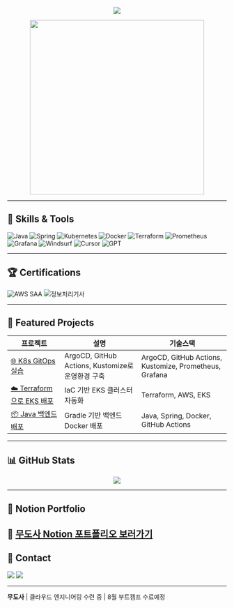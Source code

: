 <p align="center">
  <img src="https://capsule-render.vercel.app/api?type=waving&color=0:8E2DE2,100:4A00E0&height=200&section=header&text=%F0%9F%91%BE%20%EB%AC%B4%EB%8F%84%EC%82%AC%EC%9D%98%20%EB%A0%88%ED%8F%AC%EC%A7%80%ED%86%A0%EB%A6%AC%EC%97%90%20%EC%98%A4%EC%8B%9C%EB%8A%94%20%EA%B2%83%EC%9D%84%20%ED%99%98%EC%98%81%ED%95%A9%EB%8B%88%EB%8B%A4%20%F0%9F%91%BE&fontSize=30&fontColor=FFFFFF" />
</p>

<p align="center">
  <img src="https://media0.giphy.com/media/v1.Y2lkPTc5MGI3NjExMzl3eTVjcno2YjV5MTVpazU1a3BoOWllbHkwdDB4dHF2a3dwczRxeCZlcD12MV9pbnRlcm5hbF9naWZfYnlfaWQmY3Q9Zw/IK1LbnjGbz7sYVJZb7/giphy.gif" width="400"/>
</p>

---

## 🚀 Skills & Tools

![Java](https://img.shields.io/badge/Java-007396?style=for-the-badge&logo=java&logoColor=white)
![Spring](https://img.shields.io/badge/Spring-6DB33F?style=for-the-badge&logo=spring&logoColor=white)
![Kubernetes](https://img.shields.io/badge/Kubernetes-326CE5?style=for-the-badge&logo=kubernetes&logoColor=white)
![Docker](https://img.shields.io/badge/Docker-2496ED?style=for-the-badge&logo=docker&logoColor=white)
![Terraform](https://img.shields.io/badge/Terraform-623CE4?style=for-the-badge&logo=terraform&logoColor=white)
![Prometheus](https://img.shields.io/badge/Prometheus-E6522C?style=for-the-badge&logo=prometheus&logoColor=white)
![Grafana](https://img.shields.io/badge/Grafana-F46800?style=for-the-badge&logo=grafana&logoColor=white)
![Windsurf](https://img.shields.io/badge/Windsurf-000000?style=for-the-badge&logo=wind&logoColor=white)
![Cursor](https://img.shields.io/badge/Cursor-00BCD4?style=for-the-badge&logo=cursor&logoColor=white)
![GPT](https://img.shields.io/badge/GPT-FF6F61?style=for-the-badge&logo=openai&logoColor=white)

---

## 🏆 Certifications

![AWS SAA](https://img.shields.io/badge/AWS-SAA-orange?style=for-the-badge&logo=amazon-aws&logoColor=white)
![정보처리기사](https://img.shields.io/badge/정보처리-기사-blue?style=for-the-badge)

---

## 🌟 Featured Projects

| 프로젝트 | 설명 | 기술스택 |
|----------|------|----------|
| [🌐 K8s GitOps 실습](https://github.com/seoulcloud/k8s-gitops-demo) | ArgoCD, GitHub Actions, Kustomize로 운영환경 구축 | ArgoCD, GitHub Actions, Kustomize, Prometheus, Grafana |
| [☁️ Terraform으로 EKS 배포](https://github.com/seoulcloud/eks-terraform) | IaC 기반 EKS 클러스터 자동화 | Terraform, AWS, EKS |
| [📦 Java 백엔드 배포](https://github.com/seoulcloud/java-deploy) | Gradle 기반 백엔드 Docker 배포 | Java, Spring, Docker, GitHub Actions |

---

## 📊 GitHub Stats

<p align="center">
<img src="https://github-readme-stats.vercel.app/api?username=seoulcloud&show_icons=true&count_private=true&theme=gruvbox_light" />
</p>

---

## 📂 Notion Portfolio

📎 [무도사 Notion 포트폴리오 보러가기](https://chestnut-grip-0af.notion.site/3-1d7d7c8d02ed80529cd1d1217ad36a44)
---

## 📢 Contact

<a href="mailto:integrall92@gmail.com"><img src="https://img.shields.io/badge/Gmail-D14836?style=for-the-badge&logo=gmail&logoColor=white"/></a>
<a href="https://github.com/seoulcloud"><img src="https://img.shields.io/badge/GitHub-181717?style=for-the-badge&logo=github&logoColor=white"/></a>

---

**무도사** | 클라우드 엔지니어링 수련 중 | 8월 부트캠프 수료예정
